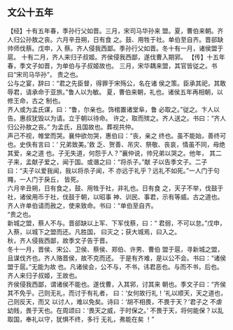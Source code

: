 ## 文公十五年

【经】十有五年春，季孙行父如晋。三月，宋司马华孙来
盟。夏，曹伯来朝。齐人归公孙敖之丧。六月辛丑朔，日有食
之。鼓、用牲于社。单伯至自齐。晋郤缺帅师伐蔡。戊申，入
蔡。齐人侵我西鄙。季孙行父如晋。冬十有一月，诸侯盟于扈。
十有二月，齐人来归子叔姬。齐侯侵我西鄙，遂伐曹入期郛。
【传】十五年春，季文子如晋，为单伯与子叔姬故也。
三月，宋华耦来盟，其官皆従之。书曰“宋司马华孙”，
贵之也。  
公与之宴，辞曰：“君之先臣督，得罪于宋殇公，名在诸
侯之策。臣承其祀，其敢辱君，请承命于亚旅。”鲁人以为敏。
夏，曹伯来朝，礼也。诸侯五年再相朝，以修王命，古之
制也。  
齐人或为孟氏谋，曰：“鲁，尔亲也。饰棺置诸堂阜，鲁
必取之。”従之。卞人以告。惠叔犹毁以为请。立于朝以待命。
许之，取而殡之。齐人送之。书曰：“齐人归公孙敖之丧。”
为孟氏，且国故也。葬视共仲。  
声己不视，帷堂而哭。襄仲欲勿哭，惠伯曰：“丧，亲之
终也。虽不能始，善终可也。史佚有言曰：‘ 兄弟致美。’救
乏、贺善、吊灾、祭敬、丧哀，情虽不同，毋绝其爱，亲之道
也。子无失道，何怨于人？”襄仲说，帅兄弟以哭之。他年，
其二子来，孟献子爱之，闻于国。或谮之曰：“将杀子。”献
子以告季文子。二子曰：“夫子以爱我闻，我以将杀子闻，不
亦远于礼乎？远礼不如死。”一人门于句鼆，一人门于戾丘，
皆死。  
六月辛丑朔，日有食之，鼓、用牲于社，非礼也。日有食
之，天子不举，伐鼓于社，诸侯用币于社，伐鼓于朝，以昭事
神、训民、事君，示有等威。古之道也。  
齐人许单伯请而赦之，使来致命。书曰：“单伯至自齐。  
“贵之也。  
新城之盟，蔡人不与。晋郤缺以上军、下军伐蔡，曰：“
君弱，不可以怠。”戊申，入蔡，以城下之盟而还。凡胜国，
曰灭之；获大城焉，曰入之。  
秋，齐人侵我西鄙，故季文子告于晋。  
冬十一月，晋侯、宋公、卫侯、蔡侯、郑伯、许男、曹伯
盟于扈，寻新城之盟，且谋伐齐也。齐人赂晋侯，故不克而还。
于是有齐难，是以公不会。书曰：“诸侯盟于扈。”无能为故
也。凡诸侯会，公不与，不书，讳君恶也。与而不书，后也。
齐人来归子叔姬，王故也。  
齐侯侵我西鄙，谓诸侯不能也。遂伐曹，入其郛，讨其来
朝也。季文子曰：“齐侯其不免乎。己则无礼，而讨于有礼者，
曰：‘女何故行礼！’礼以顺天，天之道也，己则反天，而又
以讨人，难以免矣。诗曰：‘胡不相畏，不畏于天？’君子之
不虐幼贱，畏于天也。在周颂曰：‘畏天之威，于时保之。’
不畏于天，将何能保？以乱取国，奉礼以守，犹惧不终，多行
无礼，弗能在矣 ！”

